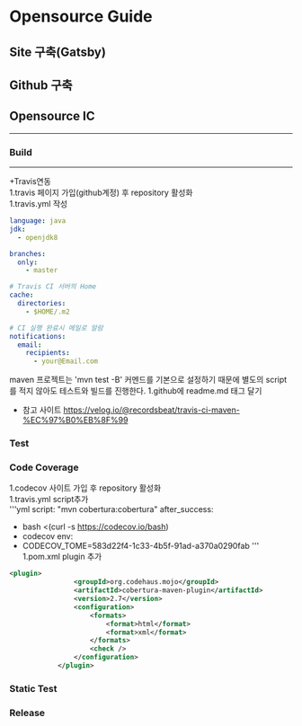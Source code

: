 # Opensource Guide

## Site 구축(Gatsby)

## Github 구축

## Opensource IC
---
### Build
---
+Travis연동  
1.travis 페이지 가입(github계정) 후 repository 활성화  
1.travis.yml 작성
```yml
language: java
jdk:
  - openjdk8

branches:
  only:
    - master

# Travis CI 서버의 Home
cache:
  directories:
    - $HOME/.m2

# CI 실행 완료시 메일로 알람
notifications:
  email:
    recipients:
      - your@Email.com
```
 maven 프로젝트는 'mvn test -B' 커멘드를 기본으로 설정하기 때문에 별도의 script를 적지 않아도 테스트와 빌드를 진행한다.
1.github에 readme.md 태그 달기  

+ 참고 사이트  https://velog.io/@recordsbeat/travis-ci-maven-%EC%97%B0%EB%8F%99

### Test
### Code Coverage
1.codecov 사이트 가입 후 repository 활성화  
1.travis.yml script추가  
'''yml
script: "mvn cobertura:cobertura"
after_success:
  - bash <(curl -s https://codecov.io/bash)
  - codecov
env:
   - CODECOV_TOME=583d22f4-1c33-4b5f-91ad-a370a0290fab
'''
1.pom.xml plugin 추가  
```xml
<plugin>
			    <groupId>org.codehaus.mojo</groupId>
			    <artifactId>cobertura-maven-plugin</artifactId>
			    <version>2.7</version>
			    <configuration>
			        <formats>
			            <format>html</format>
			            <format>xml</format>
			        </formats>
			        <check />
			    </configuration>
			</plugin>
```
### Static Test
### Release
